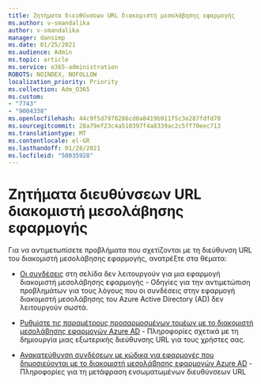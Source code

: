```yaml
---
title: Ζητήματα διευθύνσεων URL διακομιστή μεσολάβησης εφαρμογής
ms.author: v-smandalika
author: v-smandalika
manager: dansimp
ms.date: 01/25/2021
ms.audience: Admin
ms.topic: article
ms.service: o365-administration
ROBOTS: NOINDEX, NOFOLLOW
localization_priority: Priority
ms.collection: Adm_O365
ms.custom:
- "7743"
- "9004338"
ms.openlocfilehash: 44c9f5d7970286cd0a8419b911f5c3e287fdfd70
ms.sourcegitcommit: 28a79ef23c4a510397f4a8339ac2c5ff70eec713
ms.translationtype: MT
ms.contentlocale: el-GR
ms.lasthandoff: 01/28/2021
ms.locfileid: "50035928"
---
```

# <a name="application-proxy-url-issues"></a>Ζητήματα διευθύνσεων URL διακομιστή μεσολάβησης εφαρμογής

Για να αντιμετωπίσετε προβλήματα που σχετίζονται με τη διεύθυνση URL του διακομιστή μεσολάβησης εφαρμογής, ανατρέξτε στα θέματα:

- [Οι συνδέσεις](https://docs.microsoft.com/azure/active-directory/manage-apps/application-proxy-page-links-broken-problem)  στη σελίδα δεν λειτουργούν για μια εφαρμογή διακομιστή μεσολάβησης εφαρμογής - Οδηγίες για την αντιμετώπιση προβλημάτων για τους λόγους που οι συνδέσεις στην εφαρμογή διακομιστή μεσολάβησης του Azure Active Directory (AD) δεν λειτουργούν σωστά.

- [Ρυθμίστε τις παραμέτρους προσαρμοσμένων τομέων με το διακομιστή μεσολάβησης εφαρμογών Azure AD](https://docs.microsoft.com/azure/active-directory/manage-apps/application-proxy-configure-custom-domain)  - Πληροφορίες σχετικά με τη δημιουργία μιας εξωτερικής διεύθυνσης URL για τους χρήστες σας.

- [Ανακατεύθυνση συνδέσεων με κώδικα για εφαρμογές που δημοσιεύονται με το διακομιστή μεσολάβησης εφαρμογών Azure AD](https://docs.microsoft.com/azure/active-directory/manage-apps/application-proxy-configure-hard-coded-link-translation)  - Πληροφορίες για τη μετάφραση ενσωματωμένων διευθύνσεων URL

